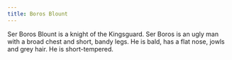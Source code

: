 ```yaml
---
title: Boros Blount
---
```


Ser Boros Blount is a knight of the Kingsguard. Ser Boros is an ugly man with a broad chest and short, bandy legs. He is bald, has a flat nose, jowls and grey hair. He is short-tempered.


